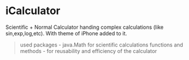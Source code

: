 # iCalculator
Scientific + Normal Calculator handing complex calculations (like sin,exp,log,etc). With theme of iPhone added to it.

> used packages - java.Math for scientific calculations
> functions and methods - for reusability and efficiency of the calculator
